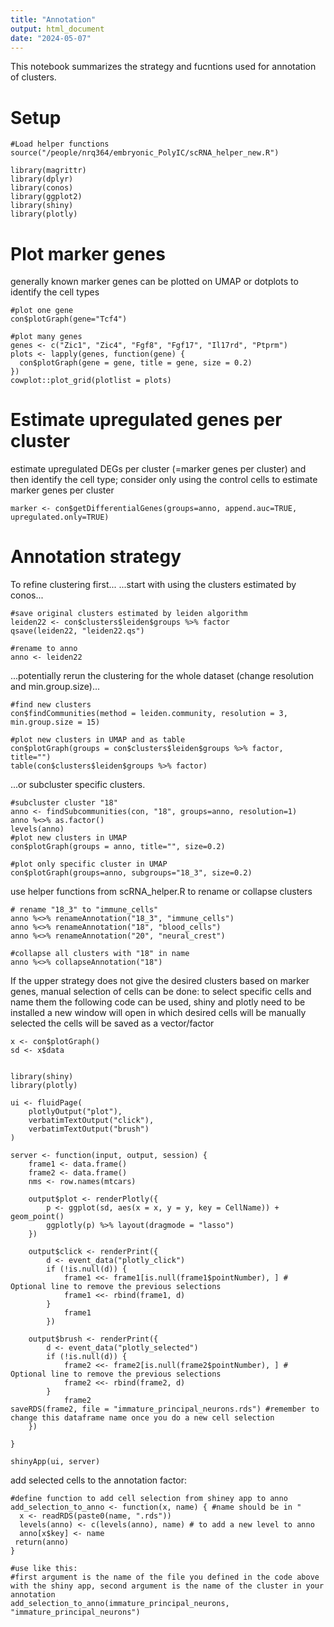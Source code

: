 ```yaml
---
title: "Annotation"
output: html_document
date: "2024-05-07"
---
```


This notebook summarizes the strategy and fucntions used for annotation of clusters.
# Setup
```{r}
#Load helper functions
source("/people/nrq364/embryonic_PolyIC/scRNA_helper_new.R")

library(magrittr)
library(dplyr)
library(conos)
library(ggplot2)
library(shiny)
library(plotly)
```

# Plot marker genes
generally known marker genes can be plotted on UMAP or dotplots to identify the cell types
```{r}
#plot one gene
con$plotGraph(gene="Tcf4")

#plot many genes
genes <- c("Zic1", "Zic4", "Fgf8", "Fgf17", "Il17rd", "Ptprm")
plots <- lapply(genes, function(gene) {
  con$plotGraph(gene = gene, title = gene, size = 0.2)
})
cowplot::plot_grid(plotlist = plots)
```

# Estimate upregulated genes per cluster
estimate upregulated DEGs per cluster (=marker genes per cluster) and then identify the cell type; consider only using the control cells to estimate marker genes per cluster 
```{r}
marker <- con$getDifferentialGenes(groups=anno, append.auc=TRUE, upregulated.only=TRUE)
```

# Annotation strategy
To refine clustering first...
...start with using the clusters estimated by conos... 
```{r}
#save original clusters estimated by leiden algorithm
leiden22 <- con$clusters$leiden$groups %>% factor
qsave(leiden22, "leiden22.qs")

#rename to anno
anno <- leiden22
```

...potentially rerun the clustering for the whole dataset (change resolution and min.group.size)...
```{r, eval=FALSE}
#find new clusters
con$findCommunities(method = leiden.community, resolution = 3, min.group.size = 15)

#plot new clusters in UMAP and as table
con$plotGraph(groups = con$clusters$leiden$groups %>% factor, title="")
table(con$clusters$leiden$groups %>% factor)
```

...or subcluster specific clusters.
```{r,eval=FALSE, echo=F}
#subcluster cluster "18"
anno <- findSubcommunities(con, "18", groups=anno, resolution=1)
anno %<>% as.factor()
levels(anno)
#plot new clusters in UMAP
con$plotGraph(groups = anno, title="", size=0.2)

#plot only specific cluster in UMAP
con$plotGraph(groups=anno, subgroups="18_3", size=0.2)
```


 use helper functions from scRNA_helper.R to rename or collapse clusters
```{r,eval=FALSE, echo=F}
# rename "18_3" to "immune_cells"
anno %<>% renameAnnotation("18_3", "immune_cells")
anno %<>% renameAnnotation("18", "blood_cells")
anno %<>% renameAnnotation("20", "neural_crest")

#collapse all clusters with "18" in name
anno %<>% collapseAnnotation("18")
```

If the upper strategy does not give the desired clusters based on marker genes, manual selection of cells can be done:
to select specific cells and name them the following code can be used, shiny and plotly need to be installed
a new window will open in which desired cells will be manually selected
the cells will be saved as a vector/factor

```{r}
x <- con$plotGraph() 
sd <- x$data


library(shiny)
library(plotly)

ui <- fluidPage(
    plotlyOutput("plot"),
    verbatimTextOutput("click"),
    verbatimTextOutput("brush")
)

server <- function(input, output, session) {
    frame1 <- data.frame()
    frame2 <- data.frame()
    nms <- row.names(mtcars)

    output$plot <- renderPlotly({
        p <- ggplot(sd, aes(x = x, y = y, key = CellName)) + geom_point()
        ggplotly(p) %>% layout(dragmode = "lasso")
    })

    output$click <- renderPrint({
        d <- event_data("plotly_click")
        if (!is.null(d)) {
            frame1 <<- frame1[is.null(frame1$pointNumber), ] # Optional line to remove the previous selections
            frame1 <<- rbind(frame1, d) 
        }
            frame1
        })

    output$brush <- renderPrint({
        d <- event_data("plotly_selected")
        if (!is.null(d)) {
            frame2 <<- frame2[is.null(frame2$pointNumber), ] # Optional line to remove the previous selections 
            frame2 <<- rbind(frame2, d)
        }
            frame2
saveRDS(frame2, file = "immature_principal_neurons.rds") #remember to change this dataframe name once you do a new cell selection
    })

}

shinyApp(ui, server)
```

add selected cells to the annotation factor:
```{r}
#define function to add cell selection from shiney app to anno
add_selection_to_anno <- function(x, name) { #name should be in "
  x <- readRDS(paste0(name, ".rds"))
  levels(anno) <- c(levels(anno), name) # to add a new level to anno
  anno[x$key] <- name
 return(anno)
}

#use like this: 
#first argument is the name of the file you defined in the code above with the shiny app, second argument is the name of the cluster in your annotation
add_selection_to_anno(immature_principal_neurons, "immature_principal_neurons")
```